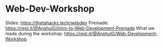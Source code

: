 # Web-Dev-Workshop

Slides: https://thetahacks.tech/webdev
Premade: https://repl.it/@AnshulG/Intro-to-Web-Development-Premade
What we made during the workshop: https://repl.it/@AnshulG/Web-Development-Workshop
